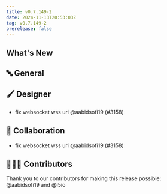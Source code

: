 ```yaml
---
title: v0.7.149-2
date: 2024-11-13T20:53:03Z
tag: v0.7.149-2
prerelease: false
---
```


## What's New
## 🔤 General
## 🖌️ Designer

- fix websocket wss uri @aabidsofi19 (#3158)

## 🤼 Collaboration

- fix websocket wss uri @aabidsofi19 (#3158)

## 👨🏽‍💻 Contributors

Thank you to our contributors for making this release possible:
@aabidsofi19 and @l5io
